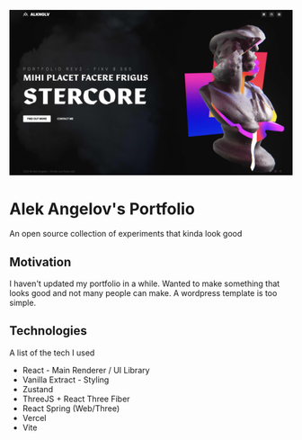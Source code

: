 ![Screenshot of website](screenshot.jpg)

# Alek Angelov's Portfolio

An open source collection of experiments that kinda look good

## Motivation

I haven't updated my portfolio in a while. Wanted to make something that looks good and not many people can make. A wordpress template is too simple.

## Technologies

A list of the tech I used

- React - Main Renderer / UI Library
- Vanilla Extract - Styling
- Zustand
- ThreeJS + React Three Fiber
- React Spring (Web/Three)
- Vercel
- Vite
